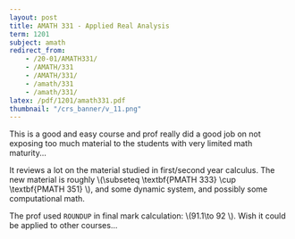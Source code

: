 ```yaml
---
layout: post
title: AMATH 331 - Applied Real Analysis
term: 1201
subject: amath
redirect_from:
    - /20-01/AMATH331/
    - /AMATH/331
    - /AMATH/331/
    - /amath/331
    - /amath/331/
latex: /pdf/1201/amath331.pdf
thumbnail: "/crs_banner/v_11.png"
---
```



This is a good and easy course and prof really did a good job on not exposing too much material to the students with very limited math maturity...

It reviews a lot on the material studied in first/second year calculus. The new material is roughly &#92;(\subseteq \textbf{PMATH 333} \cup \textbf{PMATH 351} &#92;), and some dynamic system, and possibly some computational math.

The prof used `ROUNDUP` in final mark calculation: &#92;(91.1\to 92 &#92;). Wish it could be applied to other courses...
